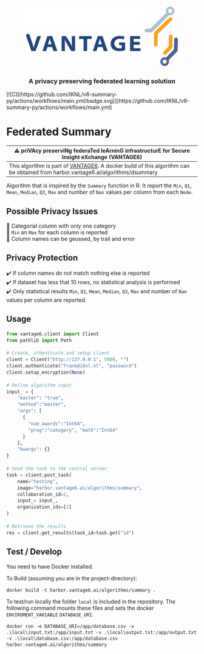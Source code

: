 <h1 align="center">
  <br>
  <a href="https://vantage6.ai"><img src="https://github.com/IKNL/guidelines/blob/master/resources/logos/vantage6.png?raw=true" alt="vantage6" width="400"></a>
</h1>

<h3 align=center> A privacy preserving federated learning solution</h3>
[![CI](https://github.com/IKNL/v6-summary-py/actions/workflows/main.yml/badge.svg)](https://github.com/IKNL/v6-summary-py/actions/workflows/main.yml)
<!-- [![Docker Image](https://github.com/IKNL/v6-summary-py/actions/workflows/main.yml/badge.svg)](https://github.com/IKNL/v6-summary-py/actions/workflows/main.yml) -->

# Federated Summary

|:warning: priVAcy preserviNg federaTed leArninG infrastructurE for Secure Insight eXchange (VANTAGE6) |
|------------------|
| This algorithm is part of [VANTAGE6](https://github.com/IKNL/vantage6). A docker build of this algorithm can be obtained from harbor.vantage6.ai/algorithms/dsummary |

Algorithm that is inspired by the `Summary` function in R. It report the `Min`, `Q1`, `Mean`, `Median`, `Q3`, `Max` and number of `Nan` values per column from each `Node`.

## Possible Privacy Issues

🚨 Categorial column with only one category <br />
🚨 `Min` an `Max` for each column is reported <br />
🚨 Column names can be geussed, by trail and error

## Privacy Protection

✔️ If column names do not match nothing else is reported <br />
✔️ If dataset has less that 10 rows, no statistical analysis is performed <br />
✔️ Only statistical results `Min`, `Q1`, `Mean`, `Median`, `Q3`, `Max` and number of `Nan` values per column are reported.

## Usage
```python
from vantage6.client import Client
from pathlib import Path

# Create, athenticate and setup client
client = Client("http://127.0.0.1", 5000, "")
client.authenticate("frank@iknl.nl", "password")
client.setup_encryption(None)

# Define algorithm input
input_ = {
    "master": "true",
    "method":"master",
    "args": [
      {
        "num_awards":"Int64",
        "prog":"category", "math":"Int64"
      }
    ],
    "kwargs": {}
}

# Send the task to the central server
task = client.post_task(
    name="testing",
    image="harbor.vantage6.ai/algorithms/summary",
    collaboration_id=1,
    input_= input_,
    organization_ids=[2]
)

# Retrieve the results
res = client.get_results(task_id=task.get("id")
```

## Test / Develop

You need to have Docker installed.

To Build (assuming you are in the project-directory):
```
docker build -t harbor.vantage6.ai/algorithms/summary .
```

To test/run locally the folder `local` is included in the repository. The following command mounts these files and sets the docker `ENVIROMENT_VARIABLE` `DATABASE_URI`.
```
docker run -e DATABASE_URI=/app/database.csv -v .\local\input.txt:/app/input.txt -v .\local\output.txt:/app/output.txt -v .\local\database.csv:/app/database.csv harbor.vantage6.ai/algorithms/summary
```
